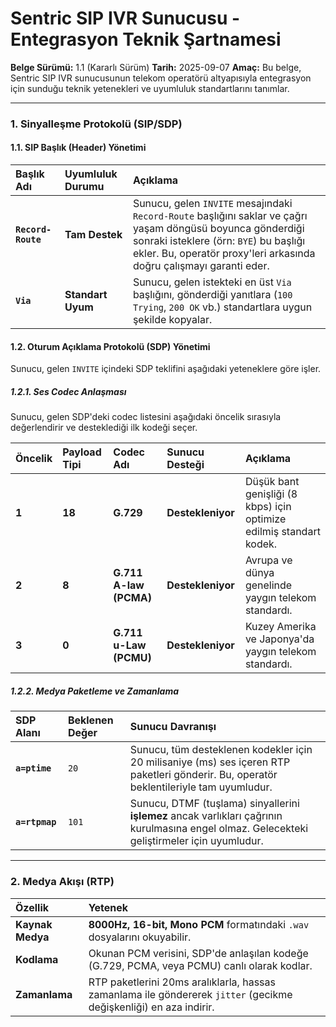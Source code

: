 # Sentric SIP IVR Sunucusu - Entegrasyon Teknik Şartnamesi

**Belge Sürümü:** 1.1 (Kararlı Sürüm)
**Tarih:** 2025-09-07
**Amaç:** Bu belge, Sentric SIP IVR sunucusunun telekom operatörü altyapısıyla entegrasyon için sunduğu teknik yetenekleri ve uyumluluk standartlarını tanımlar.

---

### 1. Sinyalleşme Protokolü (SIP/SDP)

#### 1.1. SIP Başlık (Header) Yönetimi

| Başlık Adı      | Uyumluluk Durumu | Açıklama                                                                                                                                                                                              |
| :-------------- | :--------------- | :---------------------------------------------------------------------------------------------------------------------------------------------------------------------------------------------------- |
| **`Record-Route`** | **Tam Destek**   | Sunucu, gelen `INVITE` mesajındaki `Record-Route` başlığını saklar ve çağrı yaşam döngüsü boyunca gönderdiği sonraki isteklere (örn: `BYE`) bu başlığı ekler. Bu, operatör proxy'leri arkasında doğru çalışmayı garanti eder. |
| **`Via`**         | **Standart Uyum**  | Sunucu, gelen istekteki en üst `Via` başlığını, gönderdiği yanıtlara (`100 Trying`, `200 OK` vb.) standartlara uygun şekilde kopyalar.                                                                 |

#### 1.2. Oturum Açıklama Protokolü (SDP) Yönetimi

Sunucu, gelen `INVITE` içindeki SDP teklifini aşağıdaki yeteneklere göre işler.

##### 1.2.1. Ses Codec Anlaşması

Sunucu, gelen SDP'deki codec listesini aşağıdaki öncelik sırasıyla değerlendirir ve desteklediği ilk kodeği seçer.

| Öncelik | Payload Tipi | Codec Adı            | Sunucu Desteği  | Açıklama                                                            |
| :------ | :----------- | :------------------- | :-------------- | :------------------------------------------------------------------ |
| **1**   | **18**       | **G.729**            | **Destekleniyor** | Düşük bant genişliği (8 kbps) için optimize edilmiş standart kodek.  |
| **2**   | **8**        | **G.711 A-law (PCMA)** | **Destekleniyor** | Avrupa ve dünya genelinde yaygın telekom standardı.                 |
| **3**   | **0**        | **G.711 u-Law (PCMU)** | **Destekleniyor** | Kuzey Amerika ve Japonya'da yaygın telekom standardı.                 |

##### 1.2.2. Medya Paketleme ve Zamanlama

| SDP Alanı   | Beklenen Değer | Sunucu Davranışı                                                                                                                   |
| :---------- | :------------- | :--------------------------------------------------------------------------------------------------------------------------------- |
| **`a=ptime`** | `20`           | Sunucu, tüm desteklenen kodekler için 20 milisaniye (ms) ses içeren RTP paketleri gönderir. Bu, operatör beklentileriyle tam uyumludur. |
| **`a=rtpmap`**  | `101`          | Sunucu, DTMF (tuşlama) sinyallerini **işlemez** ancak varlıkları çağrının kurulmasına engel olmaz. Gelecekteki geliştirmeler için uyumludur. |

---

### 2. Medya Akışı (RTP)

| Özellik        | Yetenek                                                                                                 |
| :------------- | :------------------------------------------------------------------------------------------------------ |
| **Kaynak Medya** | **8000Hz, 16-bit, Mono PCM** formatındaki `.wav` dosyalarını okuyabilir.                                   |
| **Kodlama**      | Okunan PCM verisini, SDP'de anlaşılan kodeğe (G.729, PCMA, veya PCMU) canlı olarak kodlar.                |
| **Zamanlama**    | RTP paketlerini 20ms aralıklarla, hassas zamanlama ile göndererek `jitter` (gecikme değişkenliği) en aza indirir. |